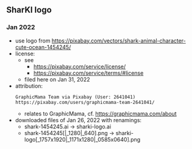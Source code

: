 ## SharKI logo

### Jan 2022
* use logo from https://pixabay.com/vectors/shark-animal-character-cute-ocean-1454245/
* license:
  * see
    * https://pixabay.com/service/license/
    * https://pixabay.com/service/terms/#license
  * filed here on Jan 31, 2022
* attribution:
  ```
  GraphicMama Team via Pixabay (User: 2641041)
  https://pixabay.com/users/graphicmama-team-2641041/
    ```
  * relates to GraphicMama, cf. https://graphicmama.com/about
* downloaded files of Jan 26, 2022 with renamings:
  * shark-1454245.ai -> sharki-logo.ai
  * shark-1454245[|_1280|_640].png -> sharki-logo[_1757x1920|_1171x1280|_0585x0640].png
  
